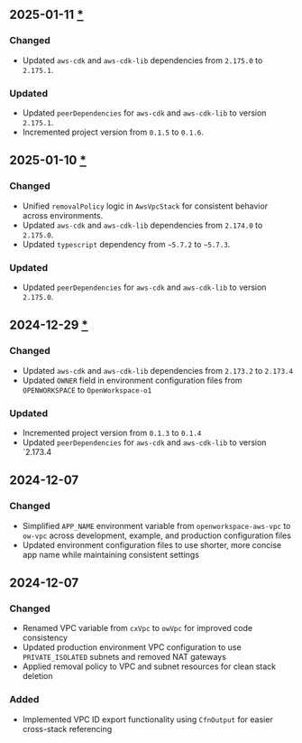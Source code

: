 ## 2025-01-11 [*](https://github.com/OpenWorkspace-o1/aws-vpc/pull/27)

### Changed
- Updated `aws-cdk` and `aws-cdk-lib` dependencies from `2.175.0` to `2.175.1`.

### Updated
- Updated `peerDependencies` for `aws-cdk` and `aws-cdk-lib` to version `2.175.1`.
- Incremented project version from `0.1.5` to `0.1.6`.

## 2025-01-10 [*](https://github.com/OpenWorkspace-o1/aws-vpc/pull/23)

### Changed
- Unified `removalPolicy` logic in `AwsVpcStack` for consistent behavior across environments.
- Updated `aws-cdk` and `aws-cdk-lib` dependencies from `2.174.0` to `2.175.0`.
- Updated `typescript` dependency from `~5.7.2` to `~5.7.3`.

### Updated
- Updated `peerDependencies` for `aws-cdk` and `aws-cdk-lib` to version `2.175.0`.

## 2024-12-29 [*](https://github.com/OpenWorkspace-o1/aws-vpc/pull/19)

### Changed
- Updated `aws-cdk` and `aws-cdk-lib` dependencies from `2.173.2` to `2.173.4`
- Updated `OWNER` field in environment configuration files from `OPENWORKSPACE` to `OpenWorkspace-o1`

### Updated
- Incremented project version from `0.1.3` to `0.1.4`
- Updated `peerDependencies` for `aws-cdk` and `aws-cdk-lib` to version `2.173.4

## 2024-12-07

### Changed
- Simplified `APP_NAME` environment variable from `openworkspace-aws-vpc` to `ow-vpc` across development, example, and production configuration files
- Updated environment configuration files to use shorter, more concise app name while maintaining consistent settings

## 2024-12-07

### Changed
- Renamed VPC variable from `cxVpc` to `owVpc` for improved code consistency
- Updated production environment VPC configuration to use `PRIVATE_ISOLATED` subnets and removed NAT gateways
- Applied removal policy to VPC and subnet resources for clean stack deletion

### Added
- Implemented VPC ID export functionality using `CfnOutput` for easier cross-stack referencing